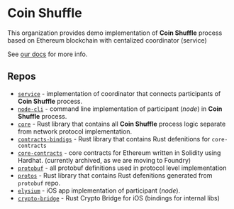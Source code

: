 # Coin Shuffle

This organization provides demo implementation of **Coin Shuffle** process based on Ethereum blockchain with centalized coordinator (service)

See [our docs](https://coin-shuffle.github.io/docs/) for more info.

## Repos

+ [`service`](https://github.com/coin-shuffle/service) - implementation of coordinator that
  connects participants of **Coin Shuffle** process.
+ [`node-cli`](https://github.com/coin-shuffle/node-cli) - command line implementation of participant (_node_)
  in **Coin Shuffle** process.
+ [`core`](https://github.com/coin-shuffle/core) - Rust library that contains all **Coin Shuffle**
  process logic separate from network protocol implementation.
+ [`contracts-bindigs`](https://github.com/coin-shuffle/contracts-bindings) - Rust library that contains
  Rust defenitions for `core-contracts`
+ [`core-contracts`](https://github.com/coin-shuffle/core-contracts) - core contracts for Ethereum written
  in Solidity using Hardhat. (currently archived, as we are moving to Foundry)
+ [`protobuf`](https://github.com/coin-shuffle/protobuf) - all protobuf definitions used in protocol level
  implementation
+ [`protos`](https://github.com/coin-shuffle/protos) - Rust library that contains Rust defenitions
  generated from `protobuf` repo.
+ [`elysium`](https://github.com/coin-shuffle/elysium) - iOS app implementation of participant (_node_).
+ [`crypto-bridge`](https://github.com/coin-shuffle/crypto-bridge) - Rust Crypto Bridge for iOS (bindings for
  internal libs)
